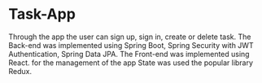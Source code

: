 # Task-App

Through the app the user can sign up, sign in, create or delete
task. The Back-end was implemented using Spring Boot, Spring
Security with JWT Authentication, Spring Data JPA. The
Front-end was implemented using React. for the management
of the app State was used the popular library Redux.
